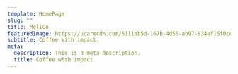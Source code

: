 ```yaml
---
template: HomePage
slug: ""
title: MeliGo
featuredImage: https://ucarecdn.com/5111ab5d-167b-4d55-ab97-834ef15f0cef/
subtitle: Coffee with impact.
meta:
  description: This is a meta description.
  title: Coffee with impact
---
```



[](https://app.netlify.com/start/deploy?repository=https://github.com/thriveweb/yellowcake&stack=cms)